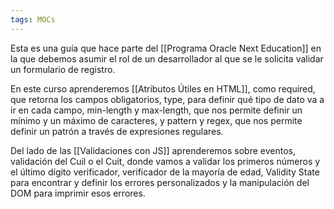 ```yaml
---
tags: MOCs
---
```

Esta es una guía que hace parte del [[Programa Oracle Next Education]] en la que debemos asumir el rol de un desarrollador al que se le solicita validar un formulario de registro.

En este curso aprenderemos [[Atributos Útiles en HTML]], como required, que retorna los campos obligatorios, type, para definir qué tipo de dato va a ir en cada campo, min-length y max-length, que nos permite definir un mínimo y un máximo de caracteres, y pattern y regex, que nos permite definir un patrón a través de expresiones regulares.

Del lado de las [[Validaciones con JS]] aprenderemos sobre eventos, validación del Cuil o el Cuit, donde vamos a validar los primeros números y el último dígito verificador, verificador de la mayoría de edad, Validity State para encontrar y definir los errores personalizados y la manipulación del DOM para imprimir esos errores.